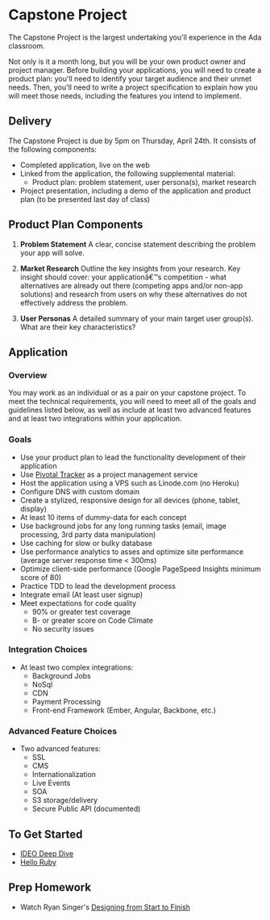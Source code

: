 # Capstone Project

The Capstone Project is the largest undertaking you'll experience in the Ada classroom.

Not only is it a month long, but you will be your own product owner and project manager. Before building your applications, you will need to create a product plan: you'll need to identify your target audience and their unmet needs. Then, you'll need to write a project specification to explain how you will meet those needs, including the features you intend to implement.

## Delivery
The Capstone Project is due by 5pm on Thursday, April 24th. It consists of the following components:

+ Completed application, live on the web
+ Linked from the application, the following supplemental material:
    + Product plan: problem statement, user persona(s), market research
+ Project presentation, including a demo of the application and product plan (to be presented last day of class)

## Product Plan Components

1. **Problem Statement**
A clear, concise statement describing the problem your app will solve.

2. **Market Research**
Outline the key insights from your research. Key insight should cover: your applicationâ€™s competition - what alternatives are already out there (competing apps and/or non-app solutions) and research from users on why these alternatives do not effectively address the problem.

3. **User Personas**
A detailed summary of your main target user group(s). What are their key characteristics?

## Application

### Overview
You may work as an individual or as a pair on your capstone project. To meet the technical requirements, you will need to meet all of the goals and guidelines listed below, as well as include at least two advanced features and at least two integrations within your application.

### Goals
+ Use your product plan to lead the functionality development of their application
+ Use [Pivotal Tracker](http://pivotaltracker.com) as a project management service
+ Host the application using a VPS such as Linode.com (no Heroku)
+ Configure DNS with custom domain
+ Create a stylized, responsive design for all devices (phone, tablet, display)
+ At least 10 items of dummy-data for each concept
+ Use background jobs for any long running tasks (email, image processing, 3rd party data manipulation)
+ Use caching for slow or bulky database
+ Use performance analytics to asses and optimize site performance (average server response time < 300ms)
+ Optimize client-side performance (Google PageSpeed Insights minimum score of 80)
+ Practice TDD to lead the development process
+ Integrate email (At least user signup)
+ Meet expectations for code quality
    + 90% or greater test coverage
    + B- or greater score on Code Climate
    + No security issues


### Integration Choices
+ At least two complex integrations:
    + Background Jobs
    + NoSql
    + CDN
    + Payment Processing
    + Front-end Framework (Ember, Angular, Backbone, etc.)

### Advanced Feature Choices
+ Two advanced features:
    + SSL
    + CMS
    + Internationalization
    + Live Events
    + SOA
    + S3 storage/delivery
    + Secure Public API (documented)

## To Get Started
+ [IDEO Deep Dive](https://www.youtube.com/watch?v=taJOV-YCieI)
+ [Hello Ruby](https://www.kickstarter.com/projects/lindaliukas/hello-ruby)

## Prep Homework
+ Watch Ryan Singer's [Designing from Start to Finish](http://vimeo.com/16814487)